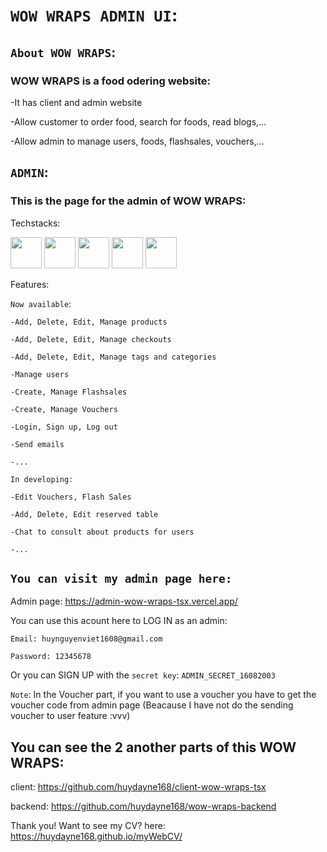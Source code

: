# `WOW WRAPS ADMIN UI`:
## `About WOW WRAPS`:
### WOW WRAPS is a food odering website:

-It has client and admin website

-Allow customer to order food, search for foods, read blogs,...

-Allow admin to manage users, foods, flashsales, vouchers,...

## `ADMIN`:
### This is the page for the admin of WOW WRAPS:

Techstacks:

<img src="https://oneteamsolutions.in/blogoneteam/wp-content/uploads/2020/05/REACT-JS-KOCHI.png" height=50 width= auto/> <img src= "https://upload.wikimedia.org/wikipedia/commons/thumb/4/4c/Typescript_logo_2020.svg/1200px-Typescript_logo_2020.svg.png" height=50 width= auto/> <img src="https://reactrouter.com/_brand/react-router-stacked-color.png" height=50 width= auto/> <img src="https://i0.wp.com/programmingwithmosh.com/wp-content/uploads/2020/02/reduxlogo.png?ssl=1" height=50 width= auto/> <img src="https://iconape.com/wp-content/files/ro/370540/svg/ant-design-logo-icon-png-svg.png" height=50 width= auto/>


Features: 

`Now available`:

    -Add, Delete, Edit, Manage products

    -Add, Delete, Edit, Manage checkouts

    -Add, Delete, Edit, Manage tags and categories

    -Manage users

    -Create, Manage Flashsales

    -Create, Manage Vouchers

    -Login, Sign up, Log out

    -Send emails

    -...

`In developing:`

    -Edit Vouchers, Flash Sales
    
    -Add, Delete, Edit reserved table
    
    -Chat to consult about products for users
    
    -...

## `You can visit my admin page here:`

Admin page: https://admin-wow-wraps-tsx.vercel.app/

You can use this acount here to LOG IN as an admin:

    Email: huynguyenviet1608@gmail.com
    
    Password: 12345678

Or you can SIGN UP with the `secret key`:  `ADMIN_SECRET_16082003`

`Note`: In the Voucher part, if you want to use a voucher you have to get the voucher code from admin page (Beacause I have not do the sending voucher to user feature :vvv)

## You can see the 2 another parts of this WOW WRAPS:

client: https://github.com/huydayne168/client-wow-wraps-tsx

backend: https://github.com/huydayne168/wow-wraps-backend

Thank you! Want to see my CV? here: https://huydayne168.github.io/myWebCV/

